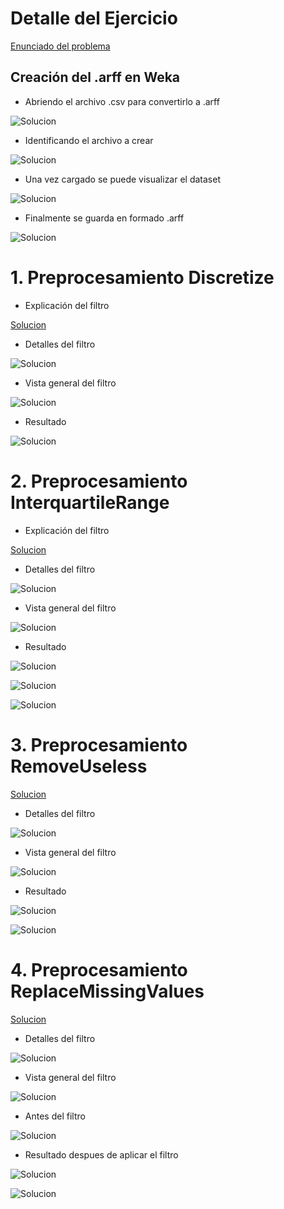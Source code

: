 # Detalle del Ejercicio

[Enunciado del problema](https://github.com/OsvaldoRodriguez/INF-354-2-23-IA-PRIMER-PARCIAL/blob/master/PREGUNTA%205/Enunciado.txt)

## Creación del .arff en Weka

- Abriendo el archivo .csv para convertirlo a .arff

![Solucion](https://github.com/OsvaldoRodriguez/INF-354-2-23-IA-PRIMER-PARCIAL/blob/master/PREGUNTA%205/CREAR%20.RAFF/crearArff.png)

- Identificando el archivo a crear

![Solucion](https://github.com/OsvaldoRodriguez/INF-354-2-23-IA-PRIMER-PARCIAL/blob/master/PREGUNTA%205/CREAR%20.RAFF/archivo%20csv.jpeg)


- Una vez cargado se puede visualizar el dataset

![Solucion](https://github.com/OsvaldoRodriguez/INF-354-2-23-IA-PRIMER-PARCIAL/blob/master/PREGUNTA%205/CREAR%20.RAFF/cargando%20csv.jpeg)

- Finalmente se guarda en formado .arff

![Solucion](https://github.com/OsvaldoRodriguez/INF-354-2-23-IA-PRIMER-PARCIAL/blob/master/PREGUNTA%205/CREAR%20.RAFF/guardar%20como%20arff.jpeg)



# 1. Preprocesamiento Discretize

- Explicación del filtro

[Solucion](https://github.com/OsvaldoRodriguez/INF-354-2-23-IA-PRIMER-PARCIAL/blob/master/PREGUNTA%205/PREPROCESAMIENTO%201/explicacion.txt)

- Detalles del filtro

![Solucion](https://github.com/OsvaldoRodriguez/INF-354-2-23-IA-PRIMER-PARCIAL/blob/master/PREGUNTA%205/PREPROCESAMIENTO%201/filter.jpeg)

- Vista general del filtro

![Solucion](https://github.com/OsvaldoRodriguez/INF-354-2-23-IA-PRIMER-PARCIAL/blob/master/PREGUNTA%205/PREPROCESAMIENTO%201/vista%20general.jpeg)

- Resultado

![Solucion](https://github.com/OsvaldoRodriguez/INF-354-2-23-IA-PRIMER-PARCIAL/blob/master/PREGUNTA%205/PREPROCESAMIENTO%201/resultado.jpeg)


# 2. Preprocesamiento InterquartileRange

- Explicación del filtro

[Solucion](https://github.com/OsvaldoRodriguez/INF-354-2-23-IA-PRIMER-PARCIAL/blob/master/PREGUNTA%205/PREPROCESAMIENTO%202/explicacion.txt)

- Detalles del filtro

![Solucion](https://github.com/OsvaldoRodriguez/INF-354-2-23-IA-PRIMER-PARCIAL/blob/master/PREGUNTA%205/PREPROCESAMIENTO%202/filter.jpeg)

- Vista general del filtro

![Solucion](https://github.com/OsvaldoRodriguez/INF-354-2-23-IA-PRIMER-PARCIAL/blob/master/PREGUNTA%205/PREPROCESAMIENTO%202/general%20filter.jpeg)

- Resultado

![Solucion](https://github.com/OsvaldoRodriguez/INF-354-2-23-IA-PRIMER-PARCIAL/blob/master/PREGUNTA%205/PREPROCESAMIENTO%202/resultado.jpeg)


![Solucion](https://github.com/OsvaldoRodriguez/INF-354-2-23-IA-PRIMER-PARCIAL/blob/master/PREGUNTA%205/PREPROCESAMIENTO%202/resultado2.jpeg)


![Solucion](https://github.com/OsvaldoRodriguez/INF-354-2-23-IA-PRIMER-PARCIAL/blob/master/PREGUNTA%205/PREPROCESAMIENTO%202/resultado3.jpeg)

# 3. Preprocesamiento RemoveUseless

[Solucion](https://github.com/OsvaldoRodriguez/INF-354-2-23-IA-PRIMER-PARCIAL/blob/master/PREGUNTA%205/PREPROCESAMIENTO%203/explicacion.txt)

- Detalles del filtro

![Solucion](https://github.com/OsvaldoRodriguez/INF-354-2-23-IA-PRIMER-PARCIAL/blob/master/PREGUNTA%205/PREPROCESAMIENTO%203/filter.jpeg)

- Vista general del filtro

![Solucion](https://github.com/OsvaldoRodriguez/INF-354-2-23-IA-PRIMER-PARCIAL/blob/master/PREGUNTA%205/PREPROCESAMIENTO%203/filter%20general.jpeg)

- Resultado

![Solucion](https://github.com/OsvaldoRodriguez/INF-354-2-23-IA-PRIMER-PARCIAL/blob/master/PREGUNTA%205/PREPROCESAMIENTO%203/resultado%20general.jpeg)


![Solucion](https://github.com/OsvaldoRodriguez/INF-354-2-23-IA-PRIMER-PARCIAL/blob/master/PREGUNTA%205/PREPROCESAMIENTO%203/resultado%203.jpeg)


# 4. Preprocesamiento ReplaceMissingValues


[Solucion](https://github.com/OsvaldoRodriguez/INF-354-2-23-IA-PRIMER-PARCIAL/blob/master/PREGUNTA%205/PREPROCESAMIENTO%204/explicacion.txt)

- Detalles del filtro

![Solucion](https://github.com/OsvaldoRodriguez/INF-354-2-23-IA-PRIMER-PARCIAL/blob/master/PREGUNTA%205/PREPROCESAMIENTO%204/filter.jpeg)

- Vista general del filtro

![Solucion](https://github.com/OsvaldoRodriguez/INF-354-2-23-IA-PRIMER-PARCIAL/blob/master/PREGUNTA%205/PREPROCESAMIENTO%204/filter%20general.jpeg)

- Antes del filtro

![Solucion](https://github.com/OsvaldoRodriguez/INF-354-2-23-IA-PRIMER-PARCIAL/blob/master/PREGUNTA%205/PREPROCESAMIENTO%204/data%20inicial.jpeg)

- Resultado despues de aplicar el filtro

![Solucion](https://github.com/OsvaldoRodriguez/INF-354-2-23-IA-PRIMER-PARCIAL/blob/master/PREGUNTA%205/PREPROCESAMIENTO%204/resultado%20general.jpeg)

![Solucion](https://github.com/OsvaldoRodriguez/INF-354-2-23-IA-PRIMER-PARCIAL/blob/master/PREGUNTA%205/PREPROCESAMIENTO%204/data%20resultante.jpeg)